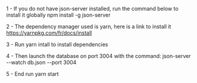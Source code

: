 1 - If you do not have json-server installed, run the command below to install it globally
npm install -g json-server

2 - The dependency manager used is yarn, here is a link to install it https://yarnpkg.com/fr/docs/install

3 - Run yarn intall to install dependencies

4 - Then launch the database on port 3004 with the command:
json-server --watch db.json --port 3004

5 - End run yarn start